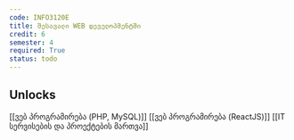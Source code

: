 ```yaml
---
code: INFO3120E
title: შესავალი WEB დეველოპმენტში
credit: 6
semester: 4
required: True
status: todo
---
```

## Unlocks
[[ვებ პროგრამირება (PHP, MySQL)]]
[[ვებ პროგრამირება (ReactJS)]]
[[IT სერვისების და პროექტების მართვა]]
